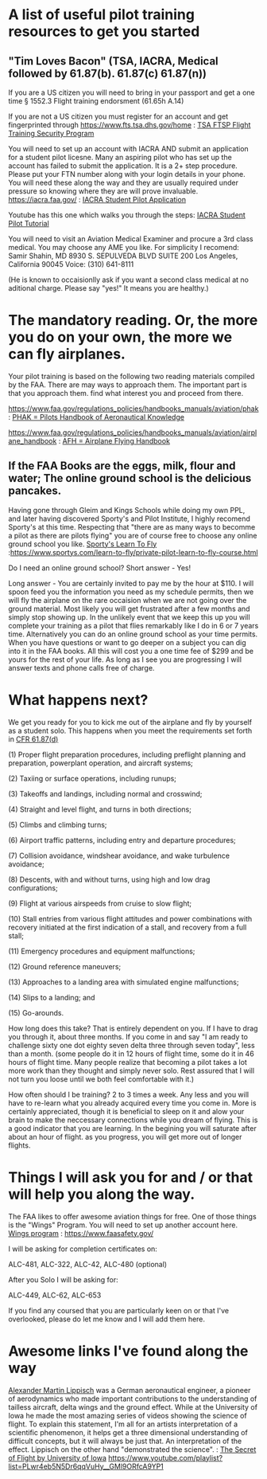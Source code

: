 
# A list of useful pilot training resources to get you started

## "Tim Loves Bacon" (TSA, IACRA, Medical followed by 61.87(b). 61.87(c)  61.87(n))

If you are a US citizen you will need to bring in your passport and get a one time § 1552.3 Flight training endorsment
(61.65h A.14)

If you are not a US citizen you must register for an account and get fingerprinted through https://www.fts.tsa.dhs.gov/home :
<a href="https://www.fts.tsa.dhs.gov/home" target="_blank">TSA FTSP Flight Training Security Program</a>

You will need to set up an account with IACRA AND submit an application for a student pilot licesne. Many an aspiring pilot who has set up the account has failed to submit the application. It is a 2+ step procedure. Please put your FTN number along with your login details in your phone. You will need these along the way and they are usually required under pressure so knowing where they are will prove invaluable.  https://iacra.faa.gov/ :
<a href="https://iacra.faa.gov/" target="_blank">IACRA Student Pilot Application</a>

Youtube has this one which walks you through the steps:
<a href="https://www.youtube.com/watch?v=EKp6rr6TJvU" target="_blank">IACRA Student Pilot Tutorial</a>

You will need to visit an Aviation Medical Examiner and procure a 3rd class medical. You may choose any AME you like. For simplicity I recomend:
Samir Shahin, MD
8930 S. SEPULVEDA BLVD SUITE 200
Los Angeles, California 90045
Voice: (310) 641-8111

(He is known to occaisionlly ask if you want a second class medical at no aditional charge. Please say "yes!" It means you are healthy.)


# The mandatory reading. Or, the more you do on your own, the more we can fly airplanes.

Your pilot training is based on the following two reading materials compiled by the FAA. There are may ways to approach them. The important part is that you approach them. find what interest you and proceed from there.

https://www.faa.gov/regulations_policies/handbooks_manuals/aviation/phak :
<a href="https://www.faa.gov/regulations_policies/handbooks_manuals/aviation/phak" target="_blank">PHAK = Pilots Handbook of Aeronautical Knowledge</a>

https://www.faa.gov/regulations_policies/handbooks_manuals/aviation/airplane_handbook :
<a href="https://www.faa.gov/regulations_policies/handbooks_manuals/aviation/airplane_handbook" target="_blank">AFH = Airplane Flying Handbook</a>

## If the FAA Books are the eggs, milk, flour and water; The online ground school is the delicious pancakes.

Having gone through Gleim and Kings Schools while doing my own PPL, and later having discovered Sporty's and Pilot Institute, I highly recomend Sporty's at this time. Respecting that "there are as many ways to becomme a pilot as there are pilots flying" you are of course free to choose any online ground school you like. <a href="https://www.sportys.com/learn-to-fly/private-pilot-learn-to-fly-course.html" target="_blank">Sporty's Learn To Fly</a>  :https://www.sportys.com/learn-to-fly/private-pilot-learn-to-fly-course.html

Do I need an online ground school? 
Short answer - Yes!

Long answer - You are certainly invited to pay me by the hour at $110. I will spoon feed you the information you need as my schedule permits, then we will fly the airplane on the rare occaision when we are not going over the ground material. Most likely you will get frustrated after a few months and simply stop showing up. In the unlikely event that we keep this up you will complete your training as a pilot that flies remarkably like I do in 6 or 7 years time. Alternatively you can do an online ground school as your time permits. When you have questions or want to go deeper on a subject you can dig into it in the FAA books. All this will cost you a one time fee of $299 and be yours for the rest of your life. As long as I see you are progressing I will answer texts and phone calls free of charge.

# What happens next?

We get you ready for you to kick me out of the airplane and fly by yourself as a student solo. This happens when you meet the requirements set forth in <a href="https://www.ecfr.gov/current/title-14/chapter-I/subchapter-D/part-61/subpart-C/section-61.87" target="_blank">CFR 61.87(d)</a>

(1) Proper flight preparation procedures, including preflight planning and preparation, powerplant operation, and aircraft systems; 

(2) Taxiing or surface operations, including runups; 

(3) Takeoffs and landings, including normal and crosswind; 

(4) Straight and level flight, and turns in both directions; 

(5) Climbs and climbing turns; 

(6) Airport traffic patterns, including entry and departure procedures; 

(7) Collision avoidance, windshear avoidance, and wake turbulence avoidance; 

(8) Descents, with and without turns, using high and low drag configurations; 

(9) Flight at various airspeeds from cruise to slow flight; 

(10) Stall entries from various flight attitudes and power combinations with recovery initiated at the first indication of a stall, and recovery from a full stall; 

(11) Emergency procedures and equipment malfunctions; 

(12) Ground reference maneuvers; 

(13) Approaches to a landing area with simulated engine malfunctions; 

(14) Slips to a landing; and 

(15) Go-arounds.

How long does this take? That is entirely dependent on you. If I have to drag you through it, about three months. If you come in and say "I am ready to challenge sixty one dot eighty seven delta three through seven today", less than a month. (some people do it in 12 hours of flight time, some do it in 46 hours of flight time. Many people realize that becoming a pilot takes a lot more work than they thought and simply never solo. Rest assured that I will not turn you loose until we both feel comfortable with it.)

How often should I be training? 2 to 3 times a week. Any less and you will have to re-learn what you already acquired every time you come in. More is certainly appreciated, though it is beneficial to sleep on it and alow your brain to make the neccessary connections while you dream of flying. This is a good indicator that you are learning. In the begining you will saturate after about an hour of flight. as you progress, you will get more out of longer flights.


# Things I will ask you for and / or that will help you along the way.

The FAA likes to offer awesome aviation things for free. One of those things is the "Wings" Program. You will need to set up another account here. 
<a href="https://www.faasafety.gov/" target="_blank">Wings program</a> : https://www.faasafety.gov/

I will be asking for completion certificates on:

ALC-481, ALC-322, ALC-42, ALC-480 (optional)

After you Solo I will be asking for:

ALC-449, ALC-62, ALC-653

If you find any coursed that you are particularly keen on or that I've overlooked, please do let me know and I will add them here.


# Awesome links I've found along the way

<a href="https://en.wikipedia.org/wiki/Alexander_Lippisch" target="_blank">Alexander Martin Lippisch</a> was a German aeronautical engineer, a pioneer of aerodynamics who made important contributions to the understanding of tailless aircraft, delta wings and the ground effect. While at the University of Iowa he made the most amazing series of videos showing the science of flight. To explain this statement, I'm all for an artists interpretation of a scientific phenomenon, it helps get a three dimensional understanding of difficult concepts, but it will always be just that. An interpretation of the effect. Lippisch on the other hand "demonstrated the science". : <a href="https://www.youtube.com/playlist?list=PLwr4eb5N5Dr6qqVuHy__GMl9ORfcA9YP1" target="_blank">The Secret of Flight by University of Iowa</a>
https://www.youtube.com/playlist?list=PLwr4eb5N5Dr6qqVuHy__GMl9ORfcA9YP1 
